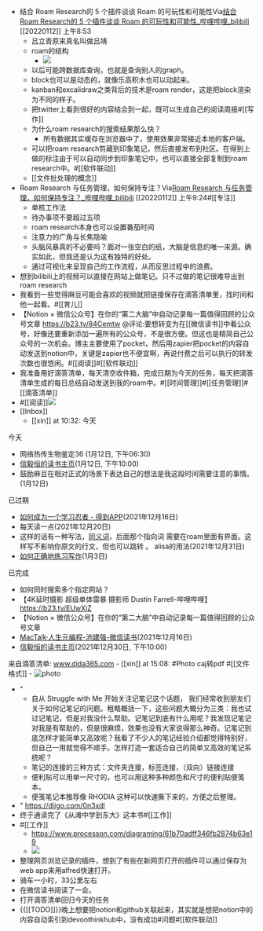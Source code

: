 - 结合 Roam Research的 5 个插件谈谈 Roam 的可玩性和可能性Via[结合 Roam Research的 5 个插件谈谈 Roam 的可玩性和可能性_哔哩哔哩_bilibili](https://www.bilibili.com/video/BV1hZ4y1S7jP?spm_id_from=333.999.0.0) [[20220112]] 上午8:53
    - 吕立青原来真名叫做吕靖
    - roam的结构
        - ![](https://firebasestorage.googleapis.com/v0/b/firescript-577a2.appspot.com/o/imgs%2Fapp%2Fxinyiheng%2F8y_AUwPaID.png?alt=media&token=811e8833-d5ee-4945-b1a7-d6dcd76c94ed)
    - 以后可能跨数据库查询，也就是查询别人的graph。
    - block也可以是动态的，就像乐高积木也可以动起来。
    - kanban和excalidraw之类背后的技术是roam render，这是把block渲染为不同的样子。
    - 把twitter上看到很好的内容结合到一起，既可以生成自己的阅读周报#[[写作]]
    - 为什么roam research的搜索结果那么快？
        - 所有数据其实缓存在浏览器中了，使用效果非常接近本地的客户端。
    - 可以把roam research剪藏到印象笔记，然后直接发布到社区。在得到上做的标注由于可以自动同步到印象笔记中，也可以直接全部复制到roam research中。#[[软件联动]]
    - [[文件批处理的概念]]
- Roam Research 与任务管理，如何保持专注？Via[Roam Research 与任务管理，如何保持专注？_哔哩哔哩_bilibili](https://www.bilibili.com/video/BV1zS4y1Z7io?spm_id_from=333.999.0.0) [[20220112]] 上午9:24#[[专注]]
    - 单核工作法
    - 待办事项不要超过五项
    - roam research本身也可以设置番茄时间
    - 注意力的广角与长焦隐喻
    - 头脑风暴真的不必要吗？面对一张空白的纸，大脑是信息的唯一来源。确实如此，但我还是认为这有独特的好处。
    - 通过可视化来呈现自己的工作流程，从而反思过程中的浪费。
- 想到bilibili上的视频可以直接在网站上做笔记。只不过做的笔记很难导出到roam research
- 我看到一些觉得麻豆可能会喜欢的视频就把链接保存在滴答清单里，找时间和他一起看。#[[育儿]]
- 【Notion × 微信公众号】在你的“第二大脑”中自动记录每一篇值得回顾的公众号文章 https://b23.tv/84Cemtw @评论:要想转变为在[[微信读书]]中看公众号，好像还要重新添加一遍所有的公众号，不是很方便。但这也是精简自己公众号的一次机会。博主主要使用了pocket，然后用zapier把pocket的内容自动发送到notion中，关键是zapier也不便宜啊，再说付费之后可以执行的转发次数也很悠闲。#[[阅读]]#[[软件联动]]
- 我准备用好滴答清单，每天清空收件箱，完成日期为今天的任务，每天把滴答清单生成的每日总结自动发送到我的roam中。#[[时间管理]]#[[任务管理]]#[[滴答清单]]
- #[[阅读]]![](https://firebasestorage.googleapis.com/v0/b/firescript-577a2.appspot.com/o/imgs%2Fapp%2Fxinyiheng%2FCPifeHGvp2.png?alt=media&token=ebd53889-176f-479a-b2d8-7a980dc3c4ec)
- [[Inbox]]
    - [[xin]] at 10:32: 今天

今天
- 网络热传生物鉴定36  (1月12日, 下午06:30)
- [信毅恒的读书主页](https://book.douban.com/mine)(1月12日, 下午10:00)
- 鼓励麻豆在相对正式的场景下表达自己的想法是我这段时间需要注意的事情。(1月12日)

已过期
- [如何成为一个学习忍者 - 得到APP](https://www.dedao.cn/reader?id=JBpM1nLOerPa1XOp27zqQ8KGR56loVWrka3dLygv94jYmnENDxAMZJBkbNzEblgQ&source=douban)(2021年12月16日)
- 每天读一点(2021年12月20日)
- 这样的话有一种写法，[同义词]([[指向词]])，后面那个指向词 需要在roam里面有界面。这样写不影响你原文的行文，但也可以跳转 。 alisa的用法(2021年12月31日)
- [如何正确地练习写作](https://mp.weixin.qq.com/s/IDOurrBQyeD_2SnoAPam0A)(1月3日)

已完成
- 如何同时搜索多个指定网站？
- 【4K延时摄影 超级单体雷暴 摄影师 Dustin Farrell-哔哩哔哩】https://b23.tv/EUwXjZ
- 【Notion × 微信公众号】在你的“第二大脑”中自动记录每一篇值得回顾的公众号文章
- [MacTalk·人生元编程-池建强-微信读书](https://weread.qq.com/web/reader/f66325405c4f7cf66f11365k45c322601945c48cce2e120)(2021年12月16日)
- [信毅恒的读书主页](https://book.douban.com/mine)(2021年12月30日, 下午10:00)

来自滴答清单:
www.dida365.com
    - [[xin]] at 15:08: #Photo caj转pdf #[[文件格式]]
        - ![photo](https://firebasestorage.googleapis.com/v0/b/firescript-577a2.appspot.com/o/imgs%2Fapp%2Fxinyiheng%2F0XRFHBtoa?alt=media&token=208d9ddd-5a3b-4ed8-97f3-fa7598759e8b)
- "
    - 自从 Struggle with Me 开始关注记笔记这个话题， 我们经常收到朋友们关于如何记笔记的问题。粗略概括一下，这些问题大概分为三类：我也试过记笔记，但是对我没什么帮助。记笔记到底有什么用呢？我发现记笔记对我是有帮助的，但是很麻烦，效果也没有大家说得那么神奇。记笔记到底怎样才能简单又高效呢？我看了不少人的笔记经验介绍都觉得特别好，但自己一用就觉得不顺手。怎样打造一套适合自己的简单又高效的笔记系统呢？
    - 笔记的连接的三种方式：文件夹连接，标签连接，（双向）链接连接
    - 便利贴可以用单一尺寸的，也可以用这种多种颜色和尺寸的便利贴便笺本。
    - 便笺笔记本推荐像 RHODIA 这种可以快速撕下来的，方便之后整理。
- " https://diigo.com/0n3xdl
- 终于通读完了《从滩中学到东大》这本书#[[工作]]
- #[[工作]]
    - https://www.processon.com/diagraming/61b70adff346fb2874b63e19
    - ![](https://firebasestorage.googleapis.com/v0/b/firescript-577a2.appspot.com/o/imgs%2Fapp%2Fxinyiheng%2FiwSLxYUmPd.png?alt=media&token=27881885-fe64-4874-9f41-f19bb39c8d39)
- 整理网页浏览记录的插件，想到了有些在新网页打开的插件可以通过保存为web app来用alfred快速打开。
- 骑车一小时，33公里左右
- 在微信读书阅读了一会。
- 打开滴答清单回归今天的任务
- {{[[TODO]]}}晚上想要把notion和github关联起来，其实就是想把notion中的内容自动索引到devonthinkhub中，没有成功#问题#[[软件联动]]
